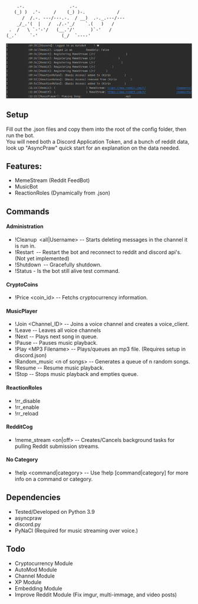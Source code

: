 ```
    .-.                 .-.                   
   (_) )  .'-     /    (_) )-.            /   
      /  /.-. ---/---.-.  / __)  .-._.---/--- 
    _/_.'(  |   /  ./.-'_/    `.(   )   /     
 .  /   \ `-'-'/   (__.'/'      )`-'   /      
(_.'     `-'         (_/  `----'              
```

![Sample](LogExample.png)

## Setup

Fill out the .json files and copy them into the root of the config folder, then run the bot.  
You will need both a Discord Application Token, and a bunch of reddit data, look up "AsyncPraw" quick start for an explanation on the data needed.  


## Features:
- MemeStream (Reddit FeedBot)
- MusicBot 
- ReactionRoles (Dynamically from .json)


## Commands

#### Administration  
- !Cleanup \<all|Username> -- Starts deleting messages in the channel it is run in.  
- !Restart -- Restart the bot and reconnect to reddit and discord api's. (Not yet implemented)  
- !Shutdown -- Gracefully shutdown.  
- !Status - Is the bot still alive test command.  
#### CryptoCoins  
- !Price \<coin_id> -- Fetchs cryptocurrency information.  
#### MusicPlayer   
- !Join \<Channel_ID> -- Joins a voice channel and creates a voice_client.  
- !Leave -- Leaves all voice channels  
- !Next -- Plays next song in queue.
- !Pause -- Pauses music playback.
- !Play \<MP3 Filename> -- Plays/queues an mp3 file. (Requires setup in discord.json)  
- !Random_music \<n of songs> -- Generates a queue of n random songs.
- !Resume -- Resume music playback.
- !Stop -- Stops music playback and empties queue.  
#### ReactionRoles  
- !rr_disable
- !rr_enable
- !rr_reload  
#### RedditCog  
- !meme_stream \<on|off> -- Creates/Cancels background tasks for pulling Reddit submission streams.
#### No Category  
- !help \<command|category> -- Use !help [command|category] for more info on a command or category.


## Dependencies
- Tested/Developed on Python 3.9
- asyncpraw  
- discord.py  
- PyNaCl (Required for music streaming over voice.)

    
## Todo
- Cryptocurrency Module
- AutoMod Module
- Channel Module
- XP Module
- Embedding Module
- Improve Reddit Module (Fix imgur, multi-immage, and video posts)
